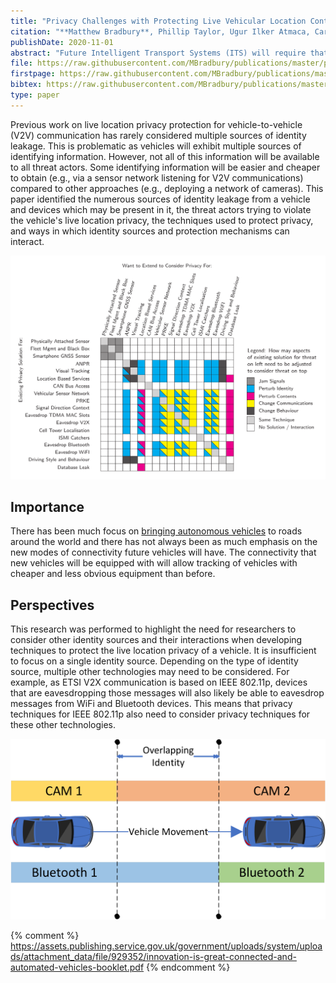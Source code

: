 ```yaml
---
title: "Privacy Challenges with Protecting Live Vehicular Location Context"
citation: "**Matthew Bradbury**, Phillip Taylor, Ugur Ilker Atmaca, Carsten Maple, and Nathan Griffiths. Privacy Challenges with Protecting Live Vehicular Location Context. *IEEE Access*, 8:207465–207484, 2020. [doi:10.1109/ACCESS.2020.3038533](https://doi.org/10.1109/ACCESS.2020.3038533)."
publishDate: 2020-11-01
abstract: "Future Intelligent Transport Systems (ITS) will require that vehicles are equipped with Dedicated Short Range Communications (DSRC). With these DSRC capabilities, new privacy threats are emerging that can be taken advantage of by threat actors with little experience and cheap components. However, the origins of these privacy threats are not limited to the vehicle and its communications, but extend to non-vehicular devices carried by the driver and passengers. A shortcoming of existing work is that it tends to focus on a specific aspect of privacy leakage when attempting to protect location privacy. In doing so, interactions between privacy threats are not considered. In this work, we investigate the privacy surface of a vehicle by considering the many different ways in which location privacy can be leaked. Following this, we identify techniques to protect privacy and that it is insufficient to provide location privacy against a single threat vector. A methodology to calculate the interactions of privacy preserving techniques is used to highlight the need to consider the wider threat landscape and for techniques to collaborate to ensure location privacy is provided against multiple sources of privacy threats where possible."
file: https://raw.githubusercontent.com/MBradbury/publications/master/papers/Access2020.pdf
firstpage: https://raw.githubusercontent.com/MBradbury/publications/master/firstpages/Access2020.svg
bibtex: https://raw.githubusercontent.com/MBradbury/publications/master/bibtex/Bradbury_2020_PrivacyChallengesProtecting.bib
type: paper
---
```


Previous work on live location privacy protection for vehicle-to-vehicle (V2V) communication has rarely considered multiple sources of identity leakage. This is problematic as vehicles will exhibit multiple sources of identifying information. However, not all of this information will be available to all threat actors. Some identifying information will be easier and cheaper to obtain (e.g., via a sensor network listening for V2V communications) compared to other approaches (e.g., deploying a network of cameras). This paper identified the numerous sources of identity leakage from a vehicle and devices which may be present in it, the threat actors trying to violate the vehicle's live location privacy, the techniques used to protect privacy, and ways in which identity sources and protection mechanisms can interact.

<!-- readmore -->

![Matrix of live location privacy threats and their relation to one another](/images/threat-overlap-matrix.svg)

## Importance

There has been much focus on [bringing autonomous vehicles](https://zenzic.io/content/uploads/2020/10/Zenzic_Roadmap_Report_v3.pdf) to roads around the world and there has not always been as much emphasis on the new modes of connectivity future vehicles will have. The connectivity that new vehicles will be equipped with will allow tracking of vehicles with cheaper and less obvious equipment than before.

## Perspectives

This research was performed to highlight the need for researchers to consider other identity sources and their interactions when developing techniques to protect the live location privacy of a vehicle. It is insufficient to focus on a single identity source. Depending on the type of identity source, multiple other technologies may need to be considered. For example, as ETSI V2X communication is based on IEEE 802.11p, devices that are eavesdropping those messages will also likely be able to eavesdrop messages from WiFi and Bluetooth devices. This means that privacy techniques for IEEE 802.11p also need to consider privacy techniques for these other technologies.

![An identity change can be linked if another devices does not synchronise the identity change](/images/OverlappingIdentity.svg)

{% comment %}
https://assets.publishing.service.gov.uk/government/uploads/system/uploads/attachment_data/file/929352/innovation-is-great-connected-and-automated-vehicles-booklet.pdf
{% endcomment %}
